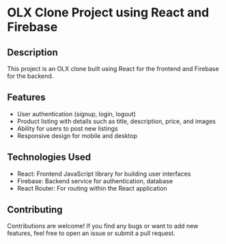 # OLX Clone Project using React and Firebase

## Description
This project is an OLX clone built using React for the frontend and Firebase for the backend.

## Features
- User authentication (signup, login, logout)
- Product listing with details such as title, description, price, and images
- Ability for users to post new listings
- Responsive design for mobile and desktop

## Technologies Used
- React: Frontend JavaScript library for building user interfaces
- Firebase: Backend service for authentication, database
- React Router: For routing within the React application

## Contributing
Contributions are welcome! If you find any bugs or want to add new features, feel free to open an issue or submit a pull request.

